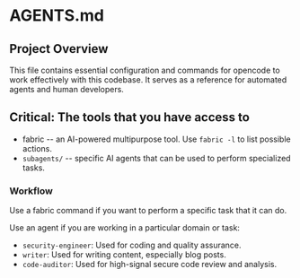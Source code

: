 # AGENTS.md

## Project Overview
This file contains essential configuration and commands for opencode to work effectively with this codebase. It serves as a reference for automated agents and human developers.

## Critical: The tools that you have access to

- fabric -- an AI-powered multipurpose tool. Use `fabric -l` to list possible actions.
- `subagents/` -- specific AI agents that can be used to perform specialized tasks.


### Workflow

Use a fabric command if you want to perform a specific task that it can do.

Use an agent if you are working in a particular domain or task:
- `security-engineer`: Used for coding and quality assurance.
- `writer`: Used for writing content, especially blog posts.
- `code-auditor`: Used for high-signal secure code review and analysis.
